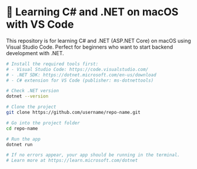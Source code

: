 # 🚀 Learning C# and .NET on macOS with VS Code

This repository is for learning C# and .NET (ASP.NET Core) on macOS using Visual Studio Code. Perfect for beginners who want to start backend development with .NET.

```bash
# Install the required tools first:
# - Visual Studio Code: https://code.visualstudio.com/
# - .NET SDK: https://dotnet.microsoft.com/en-us/download
# - C# extension for VS Code (publisher: ms-dotnettools)

# Check .NET version
dotnet --version

# Clone the project
git clone https://github.com/username/repo-name.git

# Go into the project folder
cd repo-name

# Run the app
dotnet run

# If no errors appear, your app should be running in the terminal.
# Learn more at https://learn.microsoft.com/dotnet
